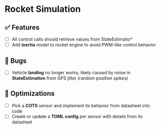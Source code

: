 # Rocket Simulation
## ✅ Features
- [ ] All control calls should retrieve values from StateEstimatio*
- [ ] Add **inertia** model to rocket engine to avoid PWM-like control behavior

## 🐛 Bugs
- [ ] Vehicle **landing** no longer works; likely caused by noise in **StateEstimation** from GPS jitter (random position spikes)

## 🚀 Optimizations
- [ ] Pick a **COTS** sensor and implement its behavior from datasheet into code
- [ ] Create or update a **TOML config** per sensor with details from its datasheet
